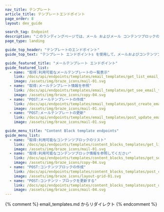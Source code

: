```yaml
---
nav_title: テンプレート
article_title: テンプレートエンドポイント
page_order: 8
layout: dev_guide

search_tag: Endpoint
description: "このランディングページでは、メール およびメール コンテンツブロックのBraze テンプレートs エンドポイントs を説明し、一覧表示します。"
page_type: landing

guide_top_header: "テンプレートのエンドポイント"
guide_top_text: "テンプレート エンドポイントs を使用して、メールおよびコンテンツブロックのテンプレートs を作成および管理できます。<br><br> メールとコンテンツブロックのテンプレートを作成する際の指針を探すには?<a href='/docs/user_guide/message_building_by_channel/email/templates/'>Email Templates セクション</a> および<a href='/docs/user_guide/engagement_tools/templates_and_media/content_blocks/'>Content Blocks article</a> の専用をチェックしてください。"

guide_featured_title: "メールテンプレート エンドポイント"
guide_featured_list:
  - name: "取得:利用可能なメールテンプレートの一覧表示"
    link: /docs/api/endpoints/templates/email_templates/get_list_email_templates/
    image: /assets/img/braze_icons/mail-01.svg
  - name: "取得:メールテンプレート情報を参照"
    link: /docs/api/endpoints/templates/email_templates/get_see_email_template_information/
    image: /assets/img/braze_icons/copy-04.svg
  - name: "POST:メールテンプレートの作成"
    link: /docs/api/endpoints/templates/email_templates/post_create_email_template/
    image: /assets/img/braze_icons/mail-01.svg
  - name: "POST:メールテンプレートの更新"
    link: /docs/api/endpoints/templates/email_templates/post_update_email_template/
    image: /assets/img/braze_icons/mail-01.svg

guide_menu_title: "Content Block template endpoints"
guide_menu_list:
  - name: "取得:利用可能なコンテンツブロックのリスト"
    link: /docs/api/endpoints/templates/content_blocks_templates/get_list_email_content_blocks/
    image: /assets/img/braze_icons/mail-01.svg
  - name: "取得:利用可能なコンテンツブロック情報を参照してください"
    link: /docs/api/endpoints/templates/content_blocks_templates/get_see_email_content_blocks_information/
    image: /assets/img/braze_icons/copy-04.svg
  - name: "POST:コンテンツブロックの作成"
    link: /docs/api/endpoints/templates/content_blocks_templates/post_create_email_content_block/
    image: /assets/img/braze_icons/layout-grid-01.svg
  - name: "POST:コンテンツ・ブロックを更新する"
    link: /docs/api/endpoints/templates/content_blocks_templates/post_update_content_block/
    image: /assets/img/braze_icons/mail-04.svg
---
```

{% comment %}
email_templates.md からリダイレクト
{% endcomment %}
